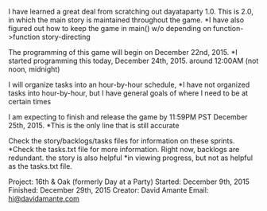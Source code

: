 I have learned a great deal from scratching out dayataparty 1.0. This is 2.0, in which the main story is maintained throughout the game.
*I have also figured out how to keep the game in main() w/o depending on function->function story-directing

The programming of this game will begin on December 22nd, 2015. 
*I started programming this today, December 24th, 2015. around 12:00AM (not noon, midnight)

I will organize tasks into an hour-by-hour schedule, 
*I have not organized tasks into hour-by-hour, but I have general goals of where I need to be at certain times

I am expecting to finish and release the game by 11:59PM PST December 25th, 2015. 
*This is the only line that is still accurate

Check the story/backlogs/tasks files for information on these sprints.
*Check the tasks.txt file for more information. Right now, backlogs are redundant. the story is also helpful 
*in viewing progress, but not as helpful as the tasks.txt file.


Project: 16th & Oak (formerly Day at a Party)
Started: December 9th, 2015
Finished: December 29th, 2015
Creator: David Amante
Email: hi@davidamante.com
